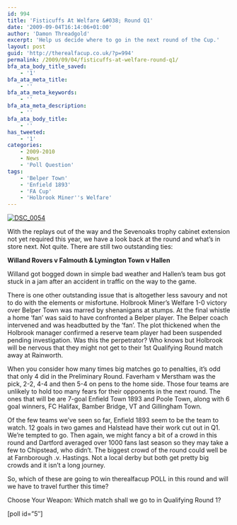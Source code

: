 ```yaml
---
id: 994
title: 'Fisticuffs At Welfare &#038; Round Q1'
date: '2009-09-04T16:14:06+01:00'
author: 'Damon Threadgold'
excerpt: 'Help us decide where to go in the next round of the Cup.'
layout: post
guid: 'http://therealfacup.co.uk/?p=994'
permalink: /2009/09/04/fisticuffs-at-welfare-round-q1/
bfa_ata_body_title_saved:
    - '1'
bfa_ata_meta_title:
    - ''
bfa_ata_meta_keywords:
    - ''
bfa_ata_meta_description:
    - ''
bfa_ata_body_title:
    - ''
has_tweeted:
    - '1'
categories:
    - 2009-2010
    - News
    - 'Poll Question'
tags:
    - 'Belper Town'
    - 'Enfield 1893'
    - 'FA Cup'
    - 'Holbrook Miner''s Welfare'
---
```


[![DSC_0054](http://lh4.ggpht.com/_3L4_Y2OBz2M/Sp5JhhjnGyI/AAAAAAAAAak/uKzIRZmGreM/DSC_0054.jpg?imgmax=200)](http://lh4.ggpht.com/_3L4_Y2OBz2M/Sp5JhhjnGyI/AAAAAAAAAak/uKzIRZmGreM/DSC_0054.jpg?imgmax=640)

With the replays out of the way and the Sevenoaks trophy cabinet extension not yet required this year, we have a look back at the round and what’s in store next. Not quite. There are still two outstanding ties:

**Willand Rovers v Falmouth &amp; Lymington Town v Hallen**

Willand got bogged down in simple bad weather and Hallen’s team bus got stuck in a jam after an accident in traffic on the way to the game.

There is one other outstanding issue that is altogether less savoury and not to do with the elements or misfortune. Holbrook Miner’s Welfare 1-0 victory over Belper Town was marred by shenanigans at stumps. At the final whistle a home ‘fan’ was said to have confronted a Belper player. The Belper coach intervened and was headbutted by the ‘fan’. The plot thickened when the Holbrook manager confirmed a reserve team player had been suspended pending investigation. Was this the perpetrator? Who knows but Holbrook will be nervous that they might not get to their 1st Qualifying Round match away at Rainworth.

When you consider how many times big matches go to penalties, it’s odd that only 4 did in the Preliminary Round. Faverham v Merstham was the pick, 2-2, 4-4 and then 5-4 on pens to the home side. Those four teams are unlikely to hold too many fears for their opponents in the next round. The ones that will be are 7-goal Enfield Town 1893 and Poole Town, along with 6 goal winners, FC Halifax, Bamber Bridge, VT and Gillingham Town.

Of the few teams we’ve seen so far, Enfield 1893 seem to be the team to watch. 12 goals in two games and Halstead have their work cut out in Q1. We’re tempted to go. Then again, we might fancy a bit of a crowd in this round and Dartford averaged over 1000 fans last season so they may take a few to Chipstead, who didn’t. The biggest crowd of the round could well be at Farnborough .v. Hastings. Not a local derby but both get pretty big crowds and it isn’t a long journey.

So, which of these are going to win therealfacup POLL in this round and will we have to travel further this time?

Choose Your Weapon: Which match shall we go to in Qualifying Round 1?

\[poll id=”5″\] 